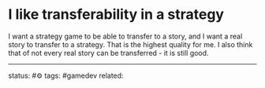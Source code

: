 # I like transferability in a strategy
I want a strategy game to be able to transfer to a story, and I want a real story to transfer to a strategy. That is the highest quality for me.
I also think that of not every real story can be transferred - it is still good.

---
status: #⚙️ 
tags: #gamedev 
related: 